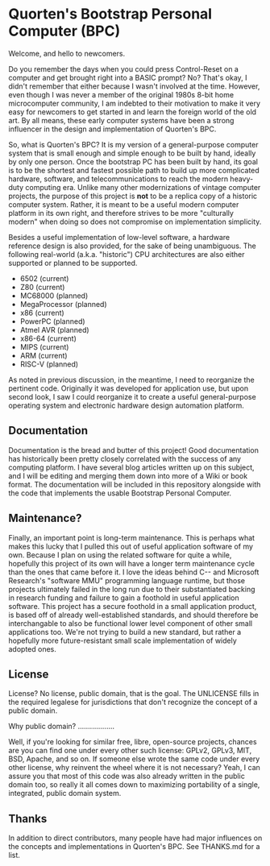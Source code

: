 Quorten's Bootstrap Personal Computer (BPC)
===========================================

Welcome, and hello to newcomers.

Do you remember the days when you could press Control-Reset on a
computer and get brought right into a BASIC prompt?  No?  That's okay,
I didn't remember that either because I wasn't involved at the time.
However, even though I was never a member of the original 1980s 8-bit
home microcomputer community, I am indebted to their motivation to
make it very easy for newcomers to get started in and learn the
foreign world of the old art.  By all means, these early computer
systems have been a strong influencer in the design and implementation
of Quorten's BPC.

So, what is Quorten's BPC?  It is my version of a general-purpose
computer system that is small enough and simple enough to be built by
hand, ideally by only one person.  Once the bootstrap PC has been
built by hand, its goal is to be the shortest and fastest possible
path to build up more complicated hardware, software, and
telecommunications to reach the modern heavy-duty computing era.
Unlike many other modernizations of vintage computer projects, the
purpose of this project is **not** to be a replica copy of a historic
computer system.  Rather, it is meant to be a useful modern computer
platform in its own right, and therefore strives to be more
"culturally modern" when doing so does not compromise on
implementation simplicity.

Besides a useful implementation of low-level software, a hardware
reference design is also provided, for the sake of being unambiguous.
The following real-world (a.k.a. "historic") CPU architectures are
also either supported or planned to be supported.

* 6502 (current)
* Z80 (current)
* MC68000 (planned)
* MegaProcessor (planned)
* x86 (current)
* PowerPC (planned)
* Atmel AVR (planned)
* x86-64 (current)
* MIPS (current)
* ARM (current)
* RISC-V (planned)

As noted in previous discussion, in the meantime, I need to reorganize
the pertinent code.  Originally it was developed for application use,
but upon second look, I saw I could reorganize it to create a useful
general-purpose operating system and electronic hardware design
automation platform.

Documentation
-------------

Documentation is the bread and butter of this project!  Good
documentation has historically been pretty closely correlated with the
success of any computing platform.  I have several blog articles
written up on this subject, and I will be editing and merging them
down into more of a Wiki or book format.  The documentation will be
included in this repository alongside with the code that implements
the usable Bootstrap Personal Computer.

Maintenance?
------------

Finally, an important point is long-term maintenance.  This is perhaps
what makes this lucky that I pulled this out of useful application
software of my own.  Because I plan on using the related software for
quite a while, hopefully this project of its own will have a longer
term maintenance cycle than the ones that came before it.  I love the
ideas behind C-- and Microsoft Research's "software MMU" programming
language runtime, but those projects ultimately failed in the long run
due to their substantiated backing in research funding and failure to
gain a foothold in useful application software.  This project has a
secure foothold in a small application product, is based off of
already well-established standards, and should therefore be
interchangable to also be functional lower level component of other
small applications too.  We're not trying to build a new standard, but
rather a hopefully more future-resistant small scale implementation of
widely adopted ones.

License
-------

License?  No license, public domain, that is the goal.  The UNLICENSE
fills in the required legalese for jurisdictions that don't recognize
the concept of a public domain.

Why public domain?
..................

Well, if you're looking for similar free, libre, open-source projects,
chances are you can find one under every other such license: GPLv2,
GPLv3, MIT, BSD, Apache, and so on.  If someone else wrote the same
code under every other license, why reinvent the wheel where it is not
necessary?  Yeah, I can assure you that most of this code was also
already written in the public domain too, so really it all comes down
to maximizing portability of a single, integrated, public domain
system.

Thanks
------

In addition to direct contributors, many people have had major
influences on the concepts and implementations in Quorten's BPC.  See
THANKS.md for a list.
